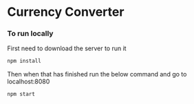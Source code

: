 # Currency Converter

### To run locally
First need to download the server to run it
```bash
npm install
```
Then when that has finished run the below command and go to localhost:8080
```bash
npm start
```